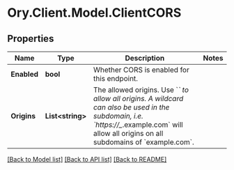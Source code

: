 # Ory.Client.Model.ClientCORS

## Properties

Name | Type | Description | Notes
------------ | ------------- | ------------- | -------------
**Enabled** | **bool** | Whether CORS is enabled for this endpoint. | 
**Origins** | **List&lt;string&gt;** | The allowed origins. Use &#x60;*&#x60; to allow all origins. A wildcard can also be used in the subdomain, i.e. &#x60;https://_*.example.com&#x60; will allow all origins on all subdomains of &#x60;example.com&#x60;. | 

[[Back to Model list]](../README.md#documentation-for-models) [[Back to API list]](../README.md#documentation-for-api-endpoints) [[Back to README]](../README.md)

